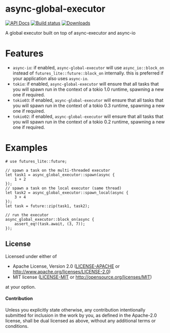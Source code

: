 # async-global-executor

[![API Docs](https://docs.rs/async-global-executor/badge.svg)](https://docs.rs/async-global-executor)
[![Build status](https://github.com/Keruspe/async-global-executor/workflows/Build%20and%20test/badge.svg)](https://github.com/Keruspe/async-global-executor/actions)
[![Downloads](https://img.shields.io/crates/d/async-global-executor.svg)](https://crates.io/crates/async-global-executor)

A global executor built on top of async-executor and async-io

# Features

* `async-io`: if enabled, `async-global-executor` will use `async_io::block_on` instead of
  `futures_lite::future::block_on` internally. this is preferred if your application also uses `async-io`.
* `tokio`: if enabled, `async-global-executor` will ensure that all tasks that you will spawn run in the context of a
  tokio 1.0 runtime, spawning a new one if required.
* `tokio03`: if enabled, `async-global-executor` will ensure that all tasks that you will spawn run in the context of a
  tokio 0.3 runtime, spawning a new one if required.
* `tokio02`: if enabled, `async-global-executor` will ensure that all tasks that you will spawn run in the context of a
  tokio 0.2 runtime, spawning a new one if required.

# Examples

```
# use futures_lite::future;

// spawn a task on the multi-threaded executor
let task1 = async_global_executor::spawn(async {
    1 + 2
});
// spawn a task on the local executor (same thread)
let task2 = async_global_executor::spawn_local(async {
    3 + 4
});
let task = future::zip(task1, task2);

// run the executor
async_global_executor::block_on(async {
    assert_eq!(task.await, (3, 7));
});
```

## License

Licensed under either of

 * Apache License, Version 2.0 ([LICENSE-APACHE](LICENSE-APACHE) or http://www.apache.org/licenses/LICENSE-2.0)
 * MIT license ([LICENSE-MIT](LICENSE-MIT) or http://opensource.org/licenses/MIT)

at your option.

#### Contribution

Unless you explicitly state otherwise, any contribution intentionally submitted
for inclusion in the work by you, as defined in the Apache-2.0 license, shall be
dual licensed as above, without any additional terms or conditions.
